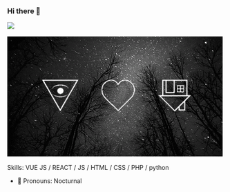### Hi there 👋
<a href="https://github.com/Nocturnal-OFC">
<img height="165" src="https://github-readme-stats.vercel.app/api?username=Nocturnal-OFC&show_icons=true&include_all_commits=true&theme=react&cache_seconds=3200&hide_border=true" /></a>
  
![GIF-1](GIF-1.gif)

Skills: VUE JS / REACT / JS / HTML / CSS / PHP / python

- 🔭 Pronouns: Nocturnal
